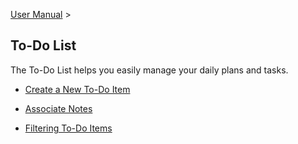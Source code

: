[User Manual](/dragonnest/drawnote/manual/en) >

To-Do List
---

The To-Do List helps you easily manage your daily plans and tasks.
- [Create a New To-Do Item](create_a_new_to_do.md)

- [Associate Notes](associated_notes.md)

- [Filtering To-Do Items](to_do_filter.md)